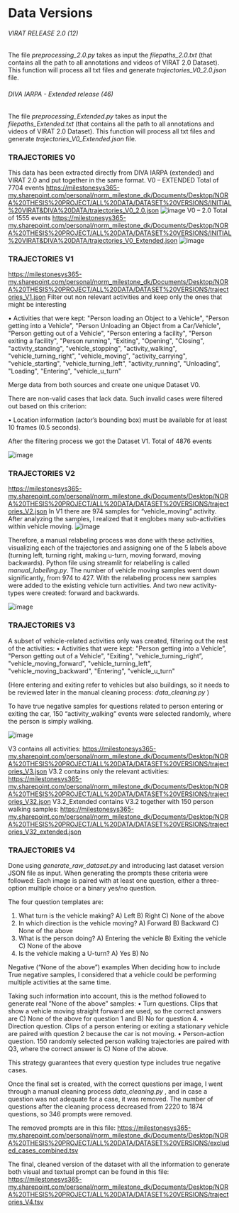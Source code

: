 # Data Versions


###### VIRAT RELEASE 2.0 (12)
The file _preprocessing_2.0.py_ takes as input the _filepaths_2.0.txt_ (that contains all the path to all annotations and videos of VIRAT 2.0 Dataset). This function will process all txt files and generate _trajectories_V0_2.0.json_ file. 

###### DIVA IARPA - Extended release (46)
The file _preprocessing_Extended.py_ takes as input the _filepaths_Extended.txt_ (that contains all the path to all annotations and videos of VIRAT 2.0 Dataset). This function will process all txt files and generate _trajectories_V0_Extended.json_ file. 


### TRAJECTORIES V0
This data has been extracted directly from DIVA IARPA (extended) and VIRAT 2.0 and put together in the same format. 
V0 – EXTENDED
Total of 7704 events
https://milestonesys365-my.sharepoint.com/personal/norm_milestone_dk/Documents/Desktop/NORA%20THESIS%20PROJECT/ALL%20DATA/DATASET%20VERSIONS/INITIAL%20VIRAT&DIVA%20DATA/trajectories_V0_2.0.json
![image](https://github.com/user-attachments/assets/26094798-7769-421b-860c-3304af47eb19)
V0 – 2.0
Total of 1555 events
https://milestonesys365-my.sharepoint.com/personal/norm_milestone_dk/Documents/Desktop/NORA%20THESIS%20PROJECT/ALL%20DATA/DATASET%20VERSIONS/INITIAL%20VIRAT&DIVA%20DATA/trajectories_V0_Extended.json
![image](https://github.com/user-attachments/assets/a45a7998-b5c3-4c81-944b-c1cfc4930f00)


### TRAJECTORIES V1
https://milestonesys365-my.sharepoint.com/personal/norm_milestone_dk/Documents/Desktop/NORA%20THESIS%20PROJECT/ALL%20DATA/DATASET%20VERSIONS/trajectories_V1.json 
Filter out non relevant activities and keep only the ones that might be interesting

• Activities that were kept:  "Person loading an Object to a Vehicle",  "Person getting into a Vehicle", "Person Unloading an Object from a Car/Vehicle", "Person getting out of a Vehicle", "Person entering a facility", "Person exiting a facility", "Person running", "Exiting", "Opening", "Closing", "activity_standing", "vehicle_stopping", "activity_walking", "vehicle_turning_right", "vehicle_moving", "activity_carrying", "vehicle_starting", "vehicle_turning_left", "activity_running", "Unloading",  "Loading", "Entering", "vehicle_u_turn"


Merge data from both sources and create one unique Dataset V0. 

There are non-valid cases that lack data. Such invalid cases were filtered out based on this criterion:

•	Location information (actor’s bounding box) must be available for at least 10 frames (0.5 seconds).

After the filtering process we got the Dataset V1. 
Total of 4876 events 

![image](https://github.com/user-attachments/assets/3ea35441-b1d5-4267-b505-65eefb7ebc86)

### TRAJECTORIES V2
https://milestonesys365-my.sharepoint.com/personal/norm_milestone_dk/Documents/Desktop/NORA%20THESIS%20PROJECT/ALL%20DATA/DATASET%20VERSIONS/trajectories_V2.json
In V1 there are 974 samples for “vehicle_moving” activity. 
After analyzing the samples, I realized that it englobes many sub-activities within vehicle moving. 
![image](https://github.com/user-attachments/assets/24943990-0a36-40de-abae-376425527058)

Therefore, a manual relabeling process was done with these activities, visualizing each of the trajectories and assigning one of the 5 labels above (turning left, turning right, making u-turn, moving forward, moving backwards). Python file using streamlit for relabelling is called _manual_labelling.py_.
The number of vehicle moving samples went down significantly, from 974 to 427. 
With the relabeling process new samples were added to the existing vehicle turn activities. And two new activity-types were created: forward and backwards.

![image](https://github.com/user-attachments/assets/e8ac3bc2-432b-46a8-8a0c-b1006533b458)

### TRAJECTORIES V3
A subset of vehicle-related activities only was created, filtering out the rest of the activities: 
•	Activities that were kept: 
"Person getting into a Vehicle”, "Person getting out of a Vehicle", "Exiting", "vehicle_turning_right”, "vehicle_moving_forward", "vehicle_turning_left", "vehicle_moving_backward", "Entering", "vehicle_u_turn"

(Here entering and exiting refer to vehicles but also buildings, so it needs to be reviewed later in the manual cleaning process: _data_cleaning.py_ )

To have true negative samples for questions related to person entering or exiting the car, 150 “activity_walking” events were selected randomly, where the person is simply walking. 

![image](https://github.com/user-attachments/assets/0f85cb1c-3af8-4280-99b5-056588e17194)


V3 contains all activities: https://milestonesys365-my.sharepoint.com/personal/norm_milestone_dk/Documents/Desktop/NORA%20THESIS%20PROJECT/ALL%20DATA/DATASET%20VERSIONS/trajectories_V3.json 
V3.2 contains only the relevant activities: https://milestonesys365-my.sharepoint.com/personal/norm_milestone_dk/Documents/Desktop/NORA%20THESIS%20PROJECT/ALL%20DATA/DATASET%20VERSIONS/trajectories_V32.json 
V3.2_Extended contains V3.2 together with 150 person walking samples: https://milestonesys365-my.sharepoint.com/personal/norm_milestone_dk/Documents/Desktop/NORA%20THESIS%20PROJECT/ALL%20DATA/DATASET%20VERSIONS/trajectories_V32_extended.json


### TRAJECTORIES V4
Done using _generate_raw_dataset.py_ and introducing last dataset version JSON file as input.
When generating the prompts these criteria were followed: 
Each image is paired with at least one question, either a three-option multiple choice or a binary yes/no question. 

The four question templates are:
1.	What turn is the vehicle making?
A) Left B) Right C) None of the above
2.	In which direction is the vehicle moving?
A) Forward B) Backward C) None of the above
3.	What is the person doing?
A) Entering the vehicle B) Exiting the vehicle C) None of the above
4.	Is the vehicle making a U-turn?
A)	Yes B) No 

Negative (“None of the above”) examples
When deciding how to include True negative samples, I considered that a vehicle could be performing multiple activities at the same time.

Taking such information into account, this is the method followed to generate real ”None of the above” samples:
•	Turn questions. Clips that show a vehicle moving straight forward are used, so the correct answers are C) None of the above for question 1 and B) No for question 4.
•	Direction question. Clips of a person entering or exiting a stationary vehicle are paired with question 2 because the car is not moving.
•	Person-action question. 150 randomly selected person walking trajectories are paired with Q3, where the correct answer is C) None of the above.

This strategy guarantees that every question type includes true negative cases.

Once the final set is created, with the correct questions per image, I went through a manual cleaning process  _data_cleaning.py_ , and in case a question was not adequate for a case, it was removed. 
The number of questions after the cleaning process decreased from 2220 to 1874 questions, so 346 prompts were removed.

The removed prompts are in this file: https://milestonesys365-my.sharepoint.com/personal/norm_milestone_dk/Documents/Desktop/NORA%20THESIS%20PROJECT/ALL%20DATA/DATASET%20VERSIONS/excluded_cases_combined.tsv


The final, cleaned version of the dataset with all the information to generate both  visual and textual prompt can be found in this file: https://milestonesys365-my.sharepoint.com/personal/norm_milestone_dk/Documents/Desktop/NORA%20THESIS%20PROJECT/ALL%20DATA/DATASET%20VERSIONS/trajectories_V4.tsv





